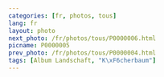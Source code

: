 ```yaml
---
categories: [fr, photos, tous]
lang: fr
layout: photo
next_photo: /fr/photos/tous/P0000006.html
picname: P0000005
prev_photo: /fr/photos/tous/P0000004.html
tags: [Album Landschaft, "K\xF6cherbaum"]
---
```


